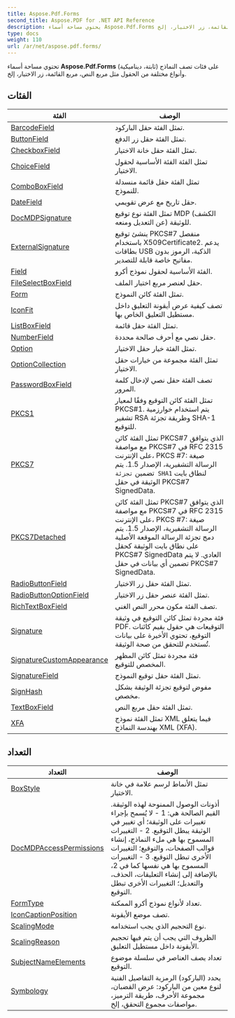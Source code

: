 ```yaml
---
title: Aspose.Pdf.Forms
second_title: Aspose.PDF for .NET API Reference
description: يحتوي مساحة أسماء Aspose.Pdf.Forms على فئات تصف النماذج (ثابتة، ديناميكية) وأنواع مختلفة من الحقول مثل مربع النص، مربع القائمة، زر الاختيار، إلخ.
type: docs
weight: 110
url: /ar/net/aspose.pdf.forms/
---
```

تحتوي مساحة أسماء **Aspose.Pdf.Forms** على فئات تصف النماذج (ثابتة، ديناميكية) وأنواع مختلفة من الحقول مثل مربع النص، مربع القائمة، زر الاختيار، إلخ.

## الفئات

| الفئة | الوصف |
| --- | --- |
| [BarcodeField](./barcodefield/) | تمثل الفئة حقل الباركود. |
| [ButtonField](./buttonfield/) | تمثل الفئة حقل زر الدفع. |
| [CheckboxField](./checkboxfield/) | تمثل الفئة حقل خانة الاختيار. |
| [ChoiceField](./choicefield/) | تمثل الفئة الفئة الأساسية لحقول الاختيار. |
| [ComboBoxField](./comboboxfield/) | تمثل الفئة حقل قائمة منسدلة للنموذج. |
| [DateField](./datefield/) | حقل تاريخ مع عرض تقويمي. |
| [DocMDPSignature](./docmdpsignature/) | تمثل الفئة نوع توقيع MDP (الكشف عن التعديل ومنعه) للوثيقة. |
| [ExternalSignature](./externalsignature/) | ينشئ توقيع PKCS#7 منفصل باستخدام X509Certificate2. يدعم بطاقات USB الذكية، الرموز بدون مفاتيح خاصة قابلة للتصدير. |
| [Field](./field/) | الفئة الأساسية لحقول نموذج أكرو. |
| [FileSelectBoxField](./fileselectboxfield/) | حقل لعنصر مربع اختيار الملف. |
| [Form](./form/) | تمثل الفئة كائن النموذج. |
| [IconFit](./iconfit/) | تصف كيفية عرض أيقونة التعليق داخل مستطيل التعليق الخاص بها. |
| [ListBoxField](./listboxfield/) | تمثل الفئة حقل قائمة. |
| [NumberField](./numberfield/) | حقل نصي مع أحرف صالحة محددة. |
| [Option](./option/) | تمثل الفئة خيار حقل الاختيار. |
| [OptionCollection](./optioncollection/) | تمثل الفئة مجموعة من خيارات حقل الاختيار. |
| [PasswordBoxField](./passwordboxfield/) | تصف الفئة حقل نصي لإدخال كلمة المرور. |
| [PKCS1](./pkcs1/) | تمثل الفئة كائن التوقيع وفقًا لمعيار PKCS#1. يتم استخدام خوارزمية تشفير RSA وطريقة تجزئة SHA-1 للتوقيع. |
| [PKCS7](./pkcs7/) | تمثل الفئة كائن PKCS#7 الذي يتوافق مع مواصفة PKCS#7 في RFC 2315 على الإنترنت، PKCS #7: صيغة الرسالة التشفيرية، الإصدار 1.5. يتم تضمين `تجزئة SHA1` لنطاق بايت الوثيقة في حقل PKCS#7 SignedData. |
| [PKCS7Detached](./pkcs7detached/) | تمثل الفئة كائن PKCS#7 الذي يتوافق مع مواصفة PKCS#7 في RFC 2315 على الإنترنت، PKCS #7: صيغة الرسالة التشفيرية، الإصدار 1.5. يتم دمج تجزئة الرسالة الموقعة الأصلية على نطاق بايت الوثيقة كحقل PKCS#7 SignedData العادي. لا يتم تضمين أي بيانات في حقل PKCS#7 SignedData. |
| [RadioButtonField](./radiobuttonfield/) | تمثل الفئة حقل زر الاختيار. |
| [RadioButtonOptionField](./radiobuttonoptionfield/) | تمثل الفئة عنصر حقل زر الاختيار. |
| [RichTextBoxField](./richtextboxfield/) | تصف الفئة مكون محرر النص الغني. |
| [Signature](./signature/) | فئة مجردة تمثل كائن التوقيع في وثيقة PDF. التوقيعات هي حقول بقيم كائنات التوقيع، تحتوي الأخيرة على بيانات تُستخدم للتحقق من صحة الوثيقة. |
| [SignatureCustomAppearance](./signaturecustomappearance/) | فئة مجردة تمثل كائن المظهر المخصص للتوقيع. |
| [SignatureField](./signaturefield/) | تمثل الفئة حقل توقيع النموذج. |
| [SignHash](./signhash/) | مفوض لتوقيع تجزئة الوثيقة بشكل مخصص. |
| [TextBoxField](./textboxfield/) | تمثل الفئة حقل مربع النص. |
| [XFA](./xfa/) | تمثل الفئة نموذج XML فيما يتعلق بهندسة النماذج XML (XFA). |
## التعداد

| التعداد | الوصف |
| --- | --- |
| [BoxStyle](./boxstyle/) | تمثل الأنماط لرسم علامة في خانة الاختيار. |
| [DocMDPAccessPermissions](./docmdpaccesspermissions/) | أذونات الوصول الممنوحة لهذه الوثيقة. القيم الصالحة هي: 1 - لا يُسمح بإجراء تغييرات على الوثيقة؛ أي تغيير في الوثيقة يبطل التوقيع. 2 - التغييرات المسموح بها هي ملء النماذج، إنشاء قوالب الصفحات، والتوقيع؛ التغييرات الأخرى تبطل التوقيع. 3 - التغييرات المسموح بها هي نفسها كما في 2، بالإضافة إلى إنشاء التعليقات، الحذف، والتعديل؛ التغييرات الأخرى تبطل التوقيع. |
| [FormType](./formtype/) | تعداد لأنواع نموذج أكرو الممكنة. |
| [IconCaptionPosition](./iconcaptionposition/) | تصف موضع الأيقونة. |
| [ScalingMode](./scalingmode/) | نوع التحجيم الذي يجب استخدامه. |
| [ScalingReason](./scalingreason/) | الظروف التي يجب أن يتم فيها تحجيم الأيقونة داخل مستطيل التعليق. |
| [SubjectNameElements](./subjectnameelements/) | تعداد يصف العناصر في سلسلة موضوع التوقيع. |
| [Symbology](./symbology/) | يحدد (الباركود) الرمزية التفاصيل الفنية لنوع معين من الباركود: عرض القضبان، مجموعة الأحرف، طريقة الترميز، مواصفات مجموع التحقق، إلخ. |
